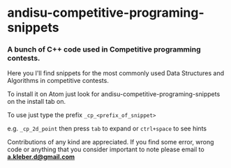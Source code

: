 # andisu-competitive-programing-snippets
### A bunch of C++ code used in Competitive programming contests.
Here you I'll find snippets for the most commonly used Data Structures and Algorithms in competitive contests.

To install it on Atom just look for andisu-competitive-programing-snippets on the install tab on.

To use just type the prefix ``` _cp_<prefix_of_snippet> ```

e.g. ``` _cp_2d_point ```
then press ```tab``` to expand or ```ctrl+space``` to see hints

Contributions of any kind are appreciated. If you find some error, wrong code or anything that you consider important to note please email to **a.kleber.d@gmail.com**
